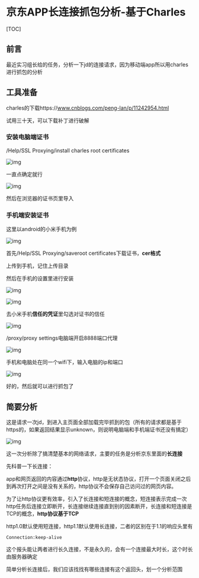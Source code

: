 # 京东APP长连接抓包分析-基于Charles

[TOC]

## 前言

最近实习组长给的任务，分析一下jd的连接请求，因为移动端app所以用charles进行抓包的分析

## 工具准备

charles的下载https://www.cnblogs.com/peng-lan/p/11242954.html

试用三十天，可以下载补丁进行破解

### 安装电脑端证书

/Help/SSL Proxying/install charles root certificates

![img](http://image.radcircle.love/1abb1979485c448e94964e7a95ce85a0)

一直点确定就行

![img](http://image.radcircle.love/890d798dfe6942479136fe977afabda4)

然后在浏览器的证书页里导入

### 手机端安装证书

这里以android的小米手机为例

![img](http://image.radcircle.love/a40c7528d9d14779a0706562de83578c)

首先/Help/SSL Proxying/saveroot certificates下载证书，**cer格式**

上传到手机，记住上传目录

然后在手机的设置里进行安装

![img](http://image.radcircle.love/cf7d51d6cee346a79fae80a3e7ecd9f8)

![img](http://image.radcircle.love/8c86eb1a8dd74ddfbbf7e482b31331f2)

去小米手机**信任的凭证**里勾选对证书的信任

![img](http://image.radcircle.love/570689c4b4534d38adada73039b3fa9d)

/proxy/proxy settings电脑端开启8888端口代理

![img](http://image.radcircle.love/1a1cb3e58db64cbfa3787a53917851f6)

手机和电脑处在同一个wifi下，输入电脑的ip和端口

![img](http://image.radcircle.love/62d7070b8cf947879330a671dfda7b34)

好的，然后就可以进行抓包了

## 简要分析

这是请求一次jd，到进入主页面全部加载完毕抓到的包（所有的请求都是基于https的，如果返回结果显示unknown，则说明电脑端和手机端证书还没有搞定）

![img](http://image.radcircle.love/5f07387481c2424e9180eb66988a3581)

这一次分析除了搞清楚基本的网络请求，主要的任务是分析京东里面的**长连接**

先科普一下长连接：

app和网页返回的内容通过**http**协议，http是无状态协议，打开一个页面关闭之后到再次打开之间是没有关系的，http协议不会保存自己访问过的网页内容。

为了让http协议更有效率，引入了长连接和短连接的概念，短连接表示完成一次http任务后连接立即断开，长连接继续连接直到别的因素断开，长连接和短连接是TCP的概念，**http协议基于TCP**

http1.0默认使用短连接，http1.1默认使用长连接，二者的区别在于1.1的响应头里有

```
Connection:keep-alive
```

这个报头能让两者进行长久连接，不是永久的，会有一个连接最大时长，这个时长由服务器确定

简单分析长连接后，我们应该找找有哪些连接有这个返回头，划一个分析范围



